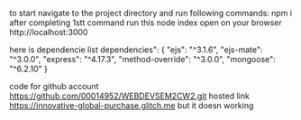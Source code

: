 to start navigate to the project directory and run following commands:
npm i
after completing 1stt command run this
node index
open on your browser http://localhost:3000

here is dependencie list
dependencies": {
"ejs": "^3.1.6",
"ejs-mate": "^3.0.0",
"express": "^4.17.3",
"method-override": "^3.0.0",
"mongoose": "^6.2.10"
}

code for github account https://github.com/00014952/WEBDEVSEM2CW2.git
hosted link https://innovative-global-purchase.glitch.me but it doesn working
